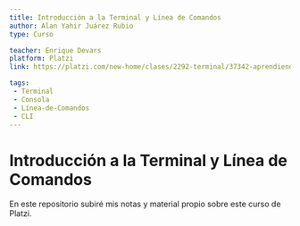 ```yaml
---
title: Introducción a la Terminal y Línea de Comandos
author: Alan Yahir Juárez Rubio
type: Curso

teacher: Enrique Devars
platform: Platzi
link: https://platzi.com/new-home/clases/2292-terminal/37342-aprendiendo-a-caminar-en-la-terminal

tags:
 - Terminal
 - Consola
 - Línea-de-Comandos
 - CLI
---
```


# Introducción a la Terminal y Línea de Comandos

En este repositorio subiré mis notas y material propio sobre este curso de Platzi.